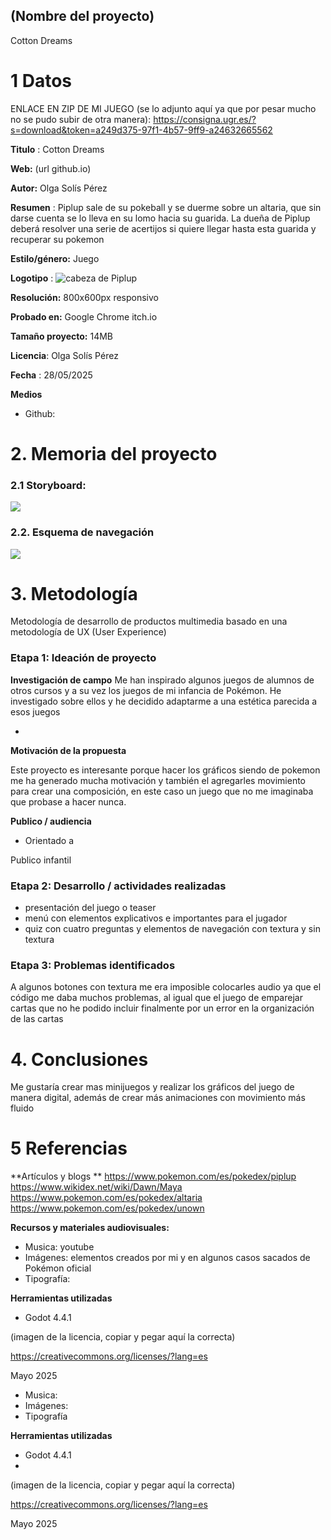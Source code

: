 ## (Nombre del proyecto)

Cotton Dreams



# 1 Datos 

ENLACE EN ZIP DE MI JUEGO (se lo adjunto aquí ya que por pesar mucho no se pudo subir de otra manera):
 https://consigna.ugr.es/?s=download&token=a249d375-97f1-4b57-9ff9-a24632665562

**Titulo** : Cotton Dreams

**Web:**   (url github.io)

**Autor:**  Olga Solís Pérez

**Resumen** : Piplup sale de su pokeball y se duerme sobre un altaria, que sin darse cuenta se lo lleva en su lomo hacia su guarida. La dueña de Piplup deberá resolver una serie de acertijos si quiere llegar hasta esta guarida y recuperar su pokemon

**Estilo/género:** Juego 

**Logotipo** : ![cabeza de Piplup](https://photos.app.goo.gl/br6GnnQCNiuUGkxn6)



**Resolución:** 800x600px responsivo

**Probado en:**   Google Chrome itch.io

**Tamaño proyecto:** 14MB 

**Licencia**: Olga Solís Pérez

**Fecha** : 28/05/2025

**Medios** 

- Github:




# 2. Memoria del proyecto 

### 2.1 Storyboard:
![](https://photos.google.com/u/2/album/AF1QipN1SOzB6dSI37GWC4wAd0KfxN9V01bNxQuJQapb/photo/AF1QipNx1H92UT9GpXxBxPHWk-AZM8Qe8E3c5Zixw3Yj?hl=es)







### 2.2. Esquema de navegación 

![](https://photos.google.com/u/2/album/AF1QipN1SOzB6dSI37GWC4wAd0KfxN9V01bNxQuJQapb/photo/AF1QipPxr6CMh3b8SpOwOX2GPt-plndaxJ7goMlhlvpv?hl=es)








# 3. Metodología

Metodología de desarrollo de productos multimedia basado en una metodología de UX (User Experience)



### Etapa 1: Ideación de proyecto

**Investigación de campo** Me han inspirado algunos juegos de alumnos de otros cursos y a su vez los juegos de mi infancia de Pokémon. He investigado sobre ellos y he decidido adaptarme a una estética parecida a esos juegos

- 



**Motivación de la propuesta** 

Este  proyecto es interesante porque hacer los gráficos siendo de pokemon me ha generado mucha motivación y también el agregarles movimiento para crear una composición, en este caso un juego que no me imaginaba que probase a hacer nunca.



**Publico / audiencia**

- Orientado a 

Publico infantil



### Etapa 2: Desarrollo / actividades realizadas



- presentación del juego o teaser
- menú con elementos explicativos e importantes para el jugador 
- quiz con cuatro preguntas y elementos de navegación con textura y sin textura





### Etapa 3: Problemas identificados

A algunos botones con textura me era imposible colocarles audio ya que el código me daba muchos problemas, al igual que el juego de emparejar cartas que no he podido incluir finalmente por un error en la organización de las cartas



# 4. Conclusiones 


Me gustaría crear mas minijuegos y realizar los gráficos del juego de manera digital, además de crear más animaciones con movimiento más fluido






# 5 Referencias 

**Artículos y blogs ** 
https://www.pokemon.com/es/pokedex/piplup
https://www.wikidex.net/wiki/Dawn/Maya
https://www.pokemon.com/es/pokedex/altaria
https://www.pokemon.com/es/pokedex/unown

**Recursos y materiales audiovisuales:**

* Musica:  youtube
* Imágenes:  elementos creados por mi y en algunos casos sacados de Pokémon oficial
* Tipografía:

**Herramientas utilizadas**

- Godot 4.4.1




(imagen de la licencia, copiar y pegar aquí la correcta)

https://creativecommons.org/licenses/?lang=es

Mayo 2025
















* Musica:  
* Imágenes:  
* Tipografía

**Herramientas utilizadas**

- Godot 4.4.1
- 



(imagen de la licencia, copiar y pegar aquí la correcta)

https://creativecommons.org/licenses/?lang=es

Mayo 2025
